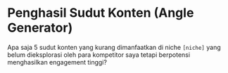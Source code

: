 # Penghasil Sudut Konten (Angle Generator)
Apa saja 5 sudut konten yang kurang dimanfaatkan di niche `[niche]` yang belum dieksplorasi oleh para kompetitor saya tetapi berpotensi menghasilkan engagement tinggi?

